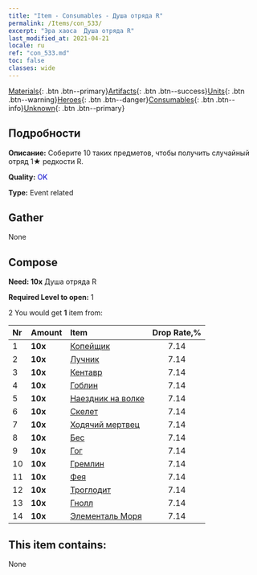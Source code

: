 ```yaml
---
title: "Item - Consumables - Душа отряда R"
permalink: /Items/con_533/
excerpt: "Эра хаоса  Душа отряда R"
last_modified_at: 2021-04-21
locale: ru
ref: "con_533.md"
toc: false
classes: wide
---
```

 [Materials](/ru/Items/){: .btn .btn--primary}[Artifacts](/ru/Items/Artifacts/){: .btn .btn--success}[Units](/ru/Items/Units/){: .btn .btn--warning}[Heroes](/ru/Items/Heroes/){: .btn .btn--danger}[Consumables](/ru/Items/Consumables/){: .btn .btn--info}[Unknown](/ru/Items/Unknown/){: .btn .btn--primary}

## Подробности
 **Описание:** Соберите 10 таких предметов, чтобы получить случайный отряд 1★ редкости R.

 **Quality:** <span style="color: #0000CD">OK</span>

 **Type:** Event related

## Gather

  None

## Compose

 **Need: 10x** Душа отряда R

 **Required Level to open:** 1

 2 You would get **1** item  from:

  | Nr | Amount |     Item    | Drop Rate,% |
  |:---|:-------|:------------|:---------:|
  | 1 |  **10x** | [Копейщик](/ru/Items/unt_190/) | 7.14 | 
  | 2 |  **10x** | [Лучник](/ru/Items/unt_191/) | 7.14 | 
  | 3 |  **10x** | [Кентавр](/ru/Items/unt_199/) | 7.14 | 
  | 4 |  **10x** | [Гоблин](/ru/Items/unt_217/) | 7.14 | 
  | 5 |  **10x** | [Наездник на волке](/ru/Items/unt_218/) | 7.14 | 
  | 6 |  **10x** | [Скелет](/ru/Items/unt_208/) | 7.14 | 
  | 7 |  **10x** | [Ходячий мертвец](/ru/Items/unt_209/) | 7.14 | 
  | 8 |  **10x** | [Бес](/ru/Items/unt_226/) | 7.14 | 
  | 9 |  **10x** | [Гог](/ru/Items/unt_227/) | 7.14 | 
  | 10 |  **10x** | [Гремлин](/ru/Items/unt_235/) | 7.14 | 
  | 11 |  **10x** | [Фея](/ru/Items/unt_262/) | 7.14 | 
  | 12 |  **10x** | [Троглодит](/ru/Items/unt_244/) | 7.14 | 
  | 13 |  **10x** | [Гнолл](/ru/Items/unt_253/) | 7.14 | 
  | 14 |  **10x** | [Элементаль Моря](/ru/Items/unt_275/) | 7.14 | 


## This item contains:

  None

